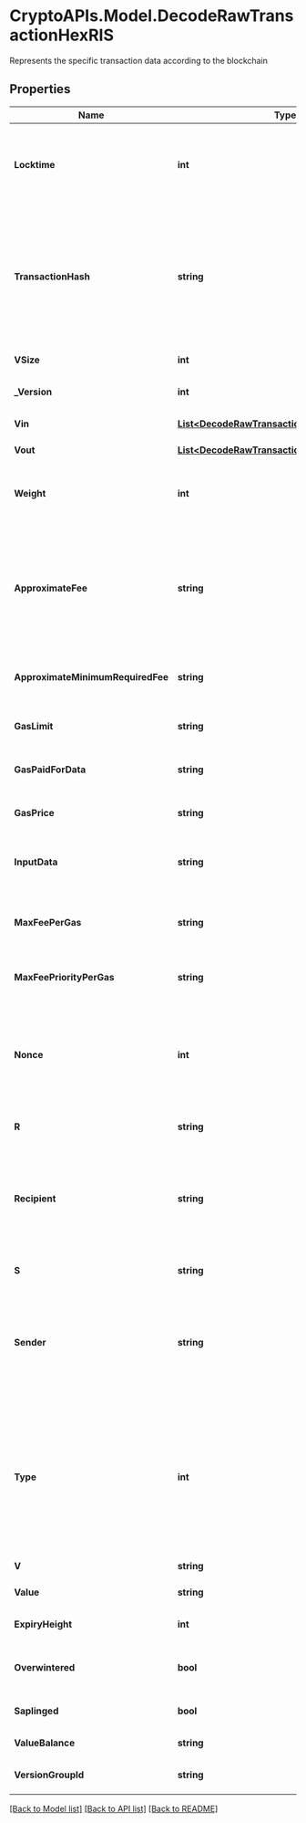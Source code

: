 # CryptoAPIs.Model.DecodeRawTransactionHexRIS
Represents the specific transaction data according to the blockchain

## Properties

Name | Type | Description | Notes
------------ | ------------- | ------------- | -------------
**Locktime** | **int** | Represents the locktime on the transaction on the specific blockchain, i.e. the blockheight at which the transaction is valid. | 
**TransactionHash** | **string** | Represents the same as transactionId for account-based protocols like Ethereum, while it could be different in UTXO-based protocols like Bitcoin. E.g., in UTXO-based protocols hash is different from transactionId for SegWit transactions. | 
**VSize** | **int** | Represents the virtual size of this transaction. | 
**_Version** | **int** | Represents the transaction version number. | 
**Vin** | [**List&lt;DecodeRawTransactionHexRISZVinInner&gt;**](DecodeRawTransactionHexRISZVinInner.md) | Represents the Inputs of the transaction | 
**Vout** | [**List&lt;DecodeRawTransactionHexRISZVoutInner&gt;**](DecodeRawTransactionHexRISZVoutInner.md) | Represents the Inputs of the transaction | 
**Weight** | **int** | Represents the size of a block, measured in weight units and including the segwit discount. | [optional] 
**ApproximateFee** | **string** | Defines the approximate fee value. When isConfirmed is True - Defines the amount of the transaction fee When isConfirmed is False - For ETH-based blockchains this attribute represents the max fee value. | [optional] 
**ApproximateMinimumRequiredFee** | **string** | Defines the approximate minimum fee that is required for the transaction. | [optional] 
**GasLimit** | **string** | Represents the amount of gas used by this specific transaction alone. | 
**GasPaidForData** | **string** | Represents the amount of gas paid for the data in the transaction. | [optional] 
**GasPrice** | **string** | Represents the price offered to the miner to purchase this amount of gas. | [optional] 
**InputData** | **string** | Represents additional information that is required for the transaction. | [optional] 
**MaxFeePerGas** | **string** | Defines the maximum amount that customer is willing to pay per unit of gas to get his transaction included in a block. | [optional] 
**MaxFeePriorityPerGas** | **string** | Represents determined by the user value that is paid directly to miners. | [optional] 
**Nonce** | **int** | Represents the sequential running number for an address, starting from 0 for the first transaction. E.g., if the nonce of a transaction is 10, it would be the 11th transaction sent from the sender&#39;s address. | 
**R** | **string** | Represents output of an ECDSA signature. | [optional] 
**Recipient** | **string** | The address which receives this transaction. In UTXO-based protocols like Bitcoin there could be several senders while in account-based protocols like Ethereum there is always only one recipient. | 
**S** | **string** | Represents output of an ECDSA signature. | [optional] 
**Sender** | **string** | Represents the address which sends this transaction. In UTXO-based protocols like Bitcoin there could be several senders while in account-based protocols like Ethereum there is always only one sender. | 
**Type** | **int** | Specifies the transaction type as one from three options: if response returns a &#x60;\&quot;0\&quot;&#x60; it means the raw transaction includes legacy transaction data, if it is &#x60;\&quot;1\&quot;&#x60; - includes access lists for EIP2930, and if it is &#x60;\&quot;2\&quot;&#x60; - EIP1559 data. | 
**V** | **string** | Defines the the recovery id. | [optional] 
**Value** | **string** | Represents the sent/received amount. | [optional] 
**ExpiryHeight** | **int** | Represents a block height after which the transaction will expire. | 
**Overwintered** | **bool** | \&quot;Overwinter\&quot; is the network upgrade for the Zcash blockchain. | 
**Saplinged** | **bool** | Defines if the transaction includes sapling or not. | 
**ValueBalance** | **string** | Defines the transaction value balance. | 
**VersionGroupId** | **string** | Represents the transaction version group ID | 

[[Back to Model list]](../README.md#documentation-for-models) [[Back to API list]](../README.md#documentation-for-api-endpoints) [[Back to README]](../README.md)

